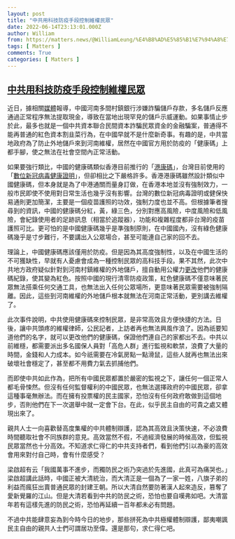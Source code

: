 ```yaml
---
layout: post
title: "中共用科技防疫手段控制維權民眾"
date: 2022-06-14T23:13:01.000Z
author: William
from: https://matters.news/@WilliamLeung/%E4%B8%AD%E5%85%B1%E7%94%A8%E7%A7%91%E6%8A%80%E9%98%B2%E7%96%AB%E6%89%8B%E6%AE%B5%E6%8E%A7%E5%88%B6%E7%B6%AD%E6%AC%8A%E6%B0%91%E7%9C%BE-bafyreigvcbsihryfc5bfefgdd26kwsgnm3rtpylqt77x7krisqfvlk6ybq
tags: [ Matters ]
comments: True
categories: [ Matters ]
---
```

<!--1655248381000-->
[中共用科技防疫手段控制維權民眾](https://matters.news/@WilliamLeung/%E4%B8%AD%E5%85%B1%E7%94%A8%E7%A7%91%E6%8A%80%E9%98%B2%E7%96%AB%E6%89%8B%E6%AE%B5%E6%8E%A7%E5%88%B6%E7%B6%AD%E6%AC%8A%E6%B0%91%E7%9C%BE-bafyreigvcbsihryfc5bfefgdd26kwsgnm3rtpylqt77x7krisqfvlk6ybq)
------

<div>
<p>近日，據相關<a href="https://www.hk01.com/%E5%8D%B3%E6%99%82%E4%B8%AD%E5%9C%8B/775012/%E6%B2%B3%E5%8D%974%E6%9D%91%E9%8E%AE%E9%8A%80%E8%A1%8C%E6%8F%90%E7%8F%BE%E9%9B%A3%E6%B6%89%E6%95%B8%E7%99%BE%E5%84%84-%E5%A4%A7%E6%89%B9%E6%B0%91%E7%9C%BE%E9%84%AD%E5%B7%9E%E6%8A%97%E8%AD%B0%E8%A6%81%E6%B1%82%E8%A8%8E%E5%9B%9E%E5%AD%98%E6%AC%BE" rel="noopener noreferrer" target="_blank">媒體</a>報導，中國河南多間村鎮銀行涉嫌詐騙儲戶存款，多名儲戶反應通過正常程序無法提取現金，導致在當地出現罕見的儲戶示威運動。如果事情止步於此，最多也就是一個中共資本聯合民間資本詐騙民眾資金的金融騙案，普通得不能再普通的紅色資本割韭菜行為，在中國早就不是什麼新奇事。有趣的是，中共當地政府為了防止外地儲戶來到河南維權，居然在中國官方用於防疫的「健康碼」上都手腳，使之無法在社會空間內正常活動。</p><p>如果要強行類比，中國的健康碼類似香港目前推行的「<a href="https://www.info.gov.hk/gia/general/202112/09/P2021120900237.htm?fontSize=1" rel="noopener noreferrer" target="_blank">港康碼</a>」，台灣目前使用的「<a href="https://covid19.mohw.gov.tw/ch/np-5345-205.html" rel="noopener noreferrer" target="_blank">數位新冠病毒健康證明</a>」，但卻相比之下嚴格許多。香港港康碼雖然設計類似中國健康碼，但本身就是為了中港通關而量身訂做，在香港本地並沒有強制效力，一般市民即使不使用對日常生活也幾乎沒有影響。台灣的數位新冠病毒證明或健保快易通則更加簡潔，主要是一個疫苗護照的功效，強制力度也並不高。但根據筆者搜尋到的資訊，中國的健康碼分紅，黃，綠三色，分別對應高風險，中度風險和低風險，會紀錄使用者的足跡訊息（相當於追蹤器），功能和複雜程度都非台灣的疫苗護照可比。更可怕的是中國健康碼幾乎是準強制原則，在中國國內，沒有綠色健康碼幾乎是寸步難行，不要講出入公眾場合，甚至可能連自己家的回不去。</p><p>理論上，中國健康碼應該僅用於防疫。但是因為其高度強制性，以及在中國生活的不可獲缺性，早就有人憂慮會成為一種控制民眾的高科技手段。果不其然，此次中共地方政府疑似針對到河南村鎮維權的外地儲戶，擅自動用公權力<a href="https://finance.mingpao.com/fin/instantf/20220614/1655180797398/%E6%B2%B3%E5%8D%97%E6%9D%91%E9%8E%AE%E9%8A%80%E8%A1%8C%E5%84%B2%E6%88%B6%E7%AA%81%E8%A2%AB%E3%80%8C%E7%B4%85%E7%A2%BC%E3%80%8D-%E8%83%A1%E9%8C%AB%E9%80%B2-%E5%81%A5%E5%BA%B7%E7%A2%BC%E6%87%89%E5%8F%AA%E7%94%A8%E6%96%BC%E9%98%B2%E7%96%AB" rel="noopener noreferrer" target="_blank">更改</a>他們的健康碼紀錄，使其變為紅色。按照中國的現行清零防疫政策，紅色健康碼不僅意味著民眾無法搭乘任何交通工具，也無法出入任何公眾場所，更意味著民眾需要被強制隔離。因此，這些到河南維權的外地儲戶根本就無法在河南正常活動，更別講去維權了。</p><p>此次事件說明，中共使用健康碼來控制民眾，是非常高效且方便快捷的方法。日後，讓中共頭疼的維權律師，公民記者，上訪者再也無法興風作浪了。因為祇要知道他們的名字，就可以更改他們的健康碼，保證他們連自己的家都出不去。中共以前維穩，都需要派出多名國保人員對「高危人群」進行監視和軟禁，浪費了大量的時間，金錢和人力成本。如今祇需要在冷氣房點一點滑鼠，這些人就再也無法出來破壞社會穩定了，甚至都不用費力氣去抓捕他們。</p><p>而即使中共如此作為，把所有中國民眾都置於嚴密的監視之下，讓任何一個正常人都毛骨悚然。但沒有任何監督權利的中國民眾，也無法選擇政府的中國民眾，卻拿這種事毫無辦法。而在擁有投票權的民主國家，恐怕沒有任何政府敢做到這個地步，否則他們在下一次選舉中就一定會下台。在此，似乎民主自由的可貴之處又體現出來了。</p><p>親共人士一向喜歡替高度集權的中共體制辯護，認為其高效且決策快速，不必浪費時間聽取社會不同族群的意見。高效當然不假，不過經濟發展的時候高效，但監視民眾當然也十分高效。不知道求仁得仁的中共支持者們，看到他們引以為豪的高效會用來對付自己時，會有什麼感受？</p><p>梁啟超有云「我國萬事不進步，而獨防民之術乃突過於先進國，此真可為痛哭也。」梁啟超講此話時，中國正被大清統治，而大清正是一個為了一家一姓，八旗子弟的利益而瘋狂出賣普通民眾的封建王朝。所以大清自然要防著漢人起來造反，篡奪了愛新覺羅的江山。但是大清若看到中共的防民之術，恐怕也要自嘆弗如吧。大清當年若有這樣先進的防民之術，恐怕再延續一百年都未必有問題。</p><p>不過中共能肆意妄為到今時今日的地步，那些拼死為中共極權體制辯護，鄙夷嘲諷民主自由的親共人士們可謂居功至偉。還是那句，求仁得仁吧。</p>
</div>
